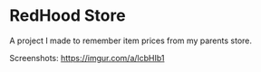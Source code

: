 # RedHood Store

A project I made to remember item prices from my parents store.

Screenshots: https://imgur.com/a/lcbHIb1
